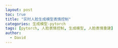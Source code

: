 ```yaml
---
layout: post
toc: true
title: "实时人脸生成模型表情控制"
categories: 生成模型-pytorch
tags: [pytorch, 人脸表情控制, 生成模型, 人脸表情重建]
author:
  - David
---
```

